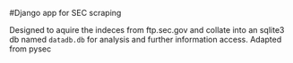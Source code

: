 #Django app for SEC scraping

Designed to aquire the indeces from ftp.sec.gov and collate into an sqlite3 db named `datadb.db` for analysis and further information access.
Adapted from pysec
